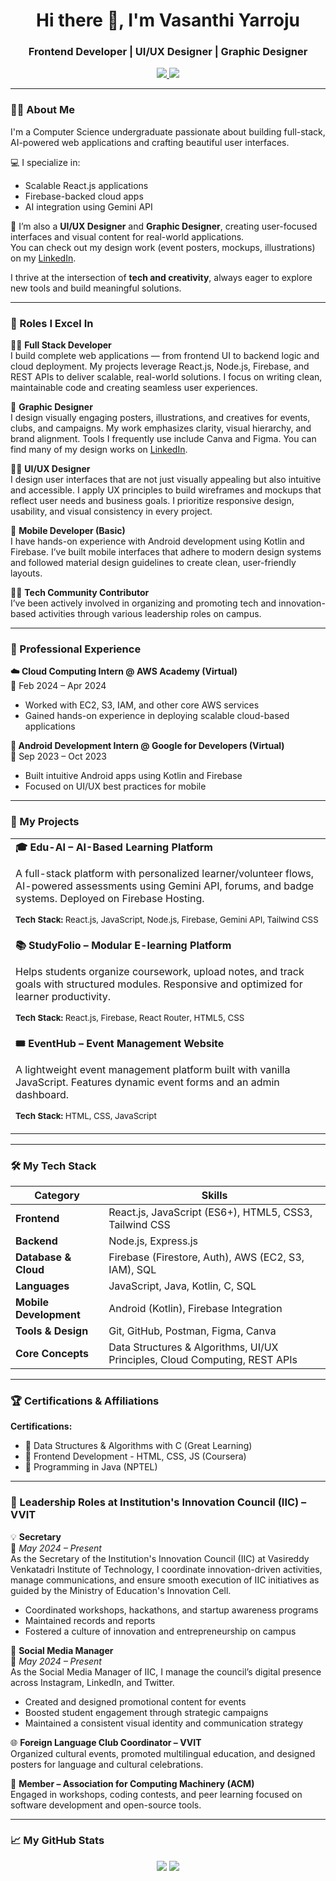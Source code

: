 <h1 align="center">Hi there 👋, I'm Vasanthi Yarroju</h1>
<h3 align="center">Frontend  Developer | UI/UX Designer | Graphic Designer</h3>

<p align="center">
  <a href="mailto:vasanthiyarroju@gmail.com">
    <img src="https://img.shields.io/badge/Gmail-D14836?style=for-the-badge&logo=gmail&logoColor=white" />
  </a>
  <a href="https://www.linkedin.com/in/yarroju-vasanthi-013525269">
    <img src="https://img.shields.io/badge/LinkedIn-0077B5?style=for-the-badge&logo=linkedin&logoColor=white" />
  </a>
</p>

---

### 🙋‍♀️ About Me

I'm a Computer Science undergraduate passionate about building full-stack, AI-powered web applications and crafting beautiful user interfaces.

💻 I specialize in:
- Scalable React.js applications
- Firebase-backed cloud apps
- AI integration using Gemini API

🎨 I’m also a **UI/UX Designer** and **Graphic Designer**, creating user-focused interfaces and visual content for real-world applications.  
You can check out my design work (event posters, mockups, illustrations) on my [LinkedIn](https://www.linkedin.com/in/yarroju-vasanthi-013525269).

I thrive at the intersection of **tech and creativity**, always eager to explore new tools and build meaningful solutions.

---

### 🔰 Roles I Excel In

🧑‍💻 **Full Stack Developer**  
I build complete web applications — from frontend UI to backend logic and cloud deployment. My projects leverage React.js, Node.js, Firebase, and REST APIs to deliver scalable, real-world solutions. I focus on writing clean, maintainable code and creating seamless user experiences.

🎨 **Graphic Designer**  
I design visually engaging posters, illustrations, and creatives for events, clubs, and campaigns. My work emphasizes clarity, visual hierarchy, and brand alignment. Tools I frequently use include Canva and Figma. You can find many of my design works on [LinkedIn](https://www.linkedin.com/in/yarroju-vasanthi-013525269).

🧑‍🎨 **UI/UX Designer**  
I design user interfaces that are not just visually appealing but also intuitive and accessible. I apply UX principles to build wireframes and mockups that reflect user needs and business goals. I prioritize responsive design, usability, and visual consistency in every project.

📱 **Mobile Developer (Basic)**  
I have hands-on experience with Android development using Kotlin and Firebase. I’ve built mobile interfaces that adhere to modern design systems and followed material design guidelines to create clean, user-friendly layouts.

👩‍🏫 **Tech Community Contributor**  
I’ve been actively involved in organizing and promoting tech and innovation-based activities through various leadership roles on campus.

---

### 💼 Professional Experience

**☁️ Cloud Computing Intern @ AWS Academy (Virtual)**  
📆 Feb 2024 – Apr 2024  
- Worked with EC2, S3, IAM, and other core AWS services  
- Gained hands-on experience in deploying scalable cloud-based applications

**📱 Android Development Intern @ Google for Developers (Virtual)**  
📆 Sep 2023 – Oct 2023  
- Built intuitive Android apps using Kotlin and Firebase  
- Focused on UI/UX best practices for mobile

---

### 🚀 My Projects

<table>
<tr>
<td width="100%">
<strong>🎓 Edu-AI – AI-Based Learning Platform</strong>
<p>A full-stack platform with personalized learner/volunteer flows, AI-powered assessments using Gemini API, forums, and badge systems. Deployed on Firebase Hosting.</p>
<p><sub><strong>Tech Stack:</strong> React.js, JavaScript, Node.js, Firebase, Gemini API, Tailwind CSS</sub></p>
</td>
</tr>
<tr>
<td width="100%">
<strong>📚 StudyFolio – Modular E-learning Platform</strong>
<p>Helps students organize coursework, upload notes, and track goals with structured modules. Responsive and optimized for learner productivity.</p>
<p><sub><strong>Tech Stack:</strong> React.js, Firebase, React Router, HTML5, CSS</sub></p>
</td>
</tr>
<tr>
<td width="100%">
<strong>🎟️ EventHub – Event Management Website</strong>
<p>A lightweight event management platform built with vanilla JavaScript. Features dynamic event forms and an admin dashboard.</p>
<p><sub><strong>Tech Stack:</strong> HTML, CSS, JavaScript</sub></p>
</td>
</tr>
</table>

---

### 🛠️ My Tech Stack

| Category             | Skills                                                                  |
|----------------------|-------------------------------------------------------------------------|
| **Frontend**         | React.js, JavaScript (ES6+), HTML5, CSS3, Tailwind CSS                  |
| **Backend**          | Node.js, Express.js                                                     |
| **Database & Cloud** | Firebase (Firestore, Auth), AWS (EC2, S3, IAM), SQL                     |
| **Languages**        | JavaScript, Java, Kotlin, C, SQL                                        |
| **Mobile Development**| Android (Kotlin), Firebase Integration                                |
| **Tools & Design**   | Git, GitHub, Postman, Figma, Canva                                      |
| **Core Concepts**    | Data Structures & Algorithms, UI/UX Principles, Cloud Computing, REST APIs |

---

### 🏆 Certifications & Affiliations

**Certifications:**
- 📄 Data Structures & Algorithms with C (Great Learning)  
- 📄 Frontend Development - HTML, CSS, JS (Coursera)  
- 📄 Programming in Java (NPTEL)

---

### 🏅 Leadership Roles at Institution's Innovation Council (IIC) – VVIT

💡 **Secretary**  
📍 *May 2024 – Present*  
As the Secretary of the Institution's Innovation Council (IIC) at Vasireddy Venkatadri Institute of Technology, I coordinate innovation-driven activities, manage communications, and ensure smooth execution of IIC initiatives as guided by the Ministry of Education's Innovation Cell.

- Coordinated workshops, hackathons, and startup awareness programs  
- Maintained records and reports  
- Fostered a culture of innovation and entrepreneurship on campus

📢 **Social Media Manager**  
📍 *May 2024 – Present*  
As the Social Media Manager of IIC, I manage the council’s digital presence across Instagram, LinkedIn, and Twitter.

- Created and designed promotional content for events  
- Boosted student engagement through strategic campaigns  
- Maintained a consistent visual identity and communication strategy

🌐 **Foreign Language Club Coordinator – VVIT**  
Organized cultural events, promoted multilingual education, and designed posters for language and cultural celebrations.

🤝 **Member – Association for Computing Machinery (ACM)**  
Engaged in workshops, coding contests, and peer learning focused on software development and open-source tools.

---

### 📈 My GitHub Stats

<p align="center">
  <img src="https://github-readme-stats.vercel.app/api?username=VasanthiYarroju&show_icons=true&theme=default&hide_border=true" />
  <img src="https://github-readme-streak-stats.herokuapp.com/?user=VasanthiYarroju&theme=default&hide_border=true" />
</p>
